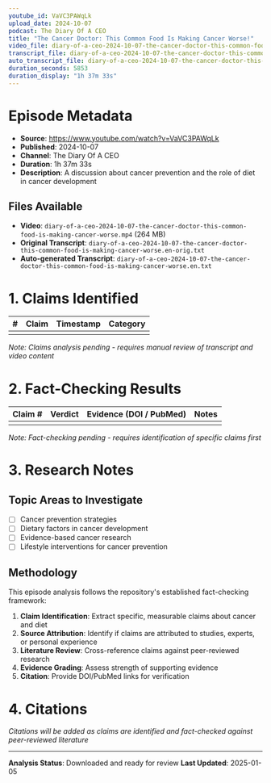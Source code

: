 ```yaml
---
youtube_id: VaVC3PAWqLk
upload_date: 2024-10-07
podcast: The Diary Of A CEO
title: "The Cancer Doctor: This Common Food Is Making Cancer Worse!"
video_file: diary-of-a-ceo-2024-10-07-the-cancer-doctor-this-common-food-is-making-cancer-worse.mp4
transcript_file: diary-of-a-ceo-2024-10-07-the-cancer-doctor-this-common-food-is-making-cancer-worse.en.txt
auto_transcript_file: diary-of-a-ceo-2024-10-07-the-cancer-doctor-this-common-food-is-making-cancer-worse.en-orig.txt
duration_seconds: 5853
duration_display: "1h 37m 33s"
---
```


# Episode Metadata

* **Source**: <https://www.youtube.com/watch?v=VaVC3PAWqLk>
* **Published**: 2024-10-07
* **Channel**: The Diary Of A CEO
* **Duration**: 1h 37m 33s
* **Description**: A discussion about cancer prevention and the role of diet in cancer development

## Files Available
- **Video**: `diary-of-a-ceo-2024-10-07-the-cancer-doctor-this-common-food-is-making-cancer-worse.mp4` (264 MB)
- **Original Transcript**: `diary-of-a-ceo-2024-10-07-the-cancer-doctor-this-common-food-is-making-cancer-worse.en-orig.txt`
- **Auto-generated Transcript**: `diary-of-a-ceo-2024-10-07-the-cancer-doctor-this-common-food-is-making-cancer-worse.en.txt`

# 1. Claims Identified

| # | Claim | Timestamp | Category |
|---|-------|-----------|----------|
|   |       |           |          |

*Note: Claims analysis pending - requires manual review of transcript and video content*

# 2. Fact-Checking Results

| Claim # | Verdict | Evidence (DOI / PubMed) | Notes |
|---------|---------|-------------------------|-------|
|         |         |                         |       |

*Note: Fact-checking pending - requires identification of specific claims first*

# 3. Research Notes

## Topic Areas to Investigate
- [ ] Cancer prevention strategies
- [ ] Dietary factors in cancer development
- [ ] Evidence-based cancer research
- [ ] Lifestyle interventions for cancer prevention

## Methodology
This episode analysis follows the repository's established fact-checking framework:
1. **Claim Identification**: Extract specific, measurable claims about cancer and diet
2. **Source Attribution**: Identify if claims are attributed to studies, experts, or personal experience
3. **Literature Review**: Cross-reference claims against peer-reviewed research
4. **Evidence Grading**: Assess strength of supporting evidence
5. **Citation**: Provide DOI/PubMed links for verification

# 4. Citations

*Citations will be added as claims are identified and fact-checked against peer-reviewed literature*

---

**Analysis Status**: Downloaded and ready for review
**Last Updated**: 2025-01-05
